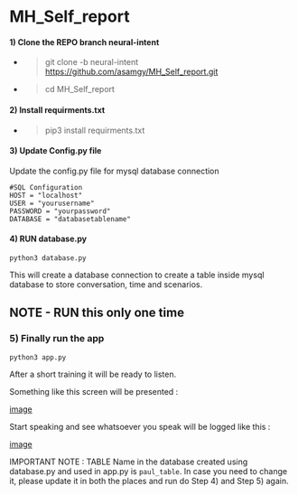 # MH_Self_report


#### 1) Clone the REPO branch neural-intent

- > git clone -b neural-intent https://github.com/asamgy/MH_Self_report.git
- > cd MH_Self_report

#### 2) Install requirments.txt

- > pip3 install requirments.txt

#### 3) Update Config.py file

Update the config.py file for mysql database connection
```
#SQL Configuration
HOST = "localhost"
USER = "yourusername"
PASSWORD = "yourpassword"
DATABASE = "databasetablename"
```

#### 4) RUN database.py

```
python3 database.py
```

This will create a database connection to create a table inside mysql database to store conversation, time and scenarios. 
## NOTE - RUN this only one time

### 5) Finally run the app
```
python3 app.py
```
After a short training it will be ready to listen. 

Something like this screen will be presented : 

[image](https://user-images.githubusercontent.com/530190/140071847-87c58a5f-9ffb-4e1f-9ec1-ede7dbce9e69.png)

Start speaking and see whatsoever you speak will be logged like this :

[image](https://user-images.githubusercontent.com/530190/140073008-6e8fb877-bb86-4deb-9fcd-6e718ac68f80.png)


IMPORTANT NOTE : TABLE Name in the database created using database.py and used in app.py is ```paul_table```. In case you need to change it, please update it in both the places and run do Step 4) and Step 5) again. 

